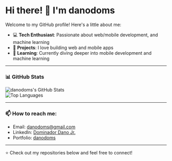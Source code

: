 # Hi there! 👋 I'm danodoms

Welcome to my GitHub profile! Here's a little about me:

- 💻 **Tech Enthusiast**: Passionate about web/mobile development, and machine learning
- 🚀 **Projects**: I love building web and mobile apps
- 🌱 **Learning**: Currently diving deeper into mobile development and machine learning

---

### 📊 GitHub Stats  

![danodoms's GitHub Stats](https://github-readme-stats.vercel.app/api?username=danodoms&show_icons=true&hide=prs&count_private=true&theme=radical)  
![Top Languages](https://github-readme-stats.vercel.app/api/top-langs/?username=danodoms&layout=compact&theme=radical)  

---

### 📫 How to reach me:
- Email: danodoms@gmail.com
- LinkedIn: [Dominador Dano Jr.](https://www.linkedin.com/in/dominador-dano-jr-97b9001a0/)
- Portfolio: [danodoms](https://danodoms.vercel.app)

---

⭐️ Check out my repositories below and feel free to connect!
